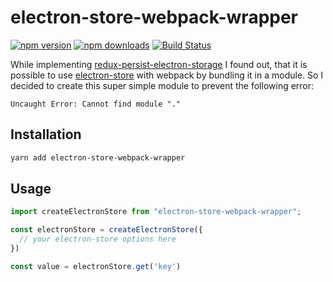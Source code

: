 # electron-store-webpack-wrapper

[![npm version](https://img.shields.io/npm/v/electron-store-webpack-wrapper.svg?style=flat-square)](https://www.npmjs.com/package/electron-store-webpack-wrapper)
[![npm downloads](https://img.shields.io/npm/dt/electron-store-webpack-wrapper.svg?style=flat-square)](https://www.npmjs.com/package/electron-store-webpack-wrapper)
[![Build Status](https://travis-ci.org/psperber/electron-store-webpack-wrapper.svg?branch=master)](https://travis-ci.org/psperber/electron-store-webpack-wrapper)

While implementing [redux-persist-electron-storage](https://github.com/psperber/redux-persist-electron-storage) I found out, that it is possible to use [electron-store](https://github.com/sindresorhus/electron-store) with webpack by bundling it in a module.
So I decided to create this super simple module to prevent the following error:
```
Uncaught Error: Cannot find module "."
```

## Installation
```bash
yarn add electron-store-webpack-wrapper
```

## Usage

```js
import createElectronStore from "electron-store-webpack-wrapper";

const electronStore = createElectronStore({
  // your electron-store options here
})

const value = electronStore.get('key')
```
